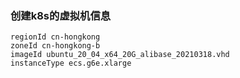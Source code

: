 ### 创建k8s的虚拟机信息
```
regionId cn-hongkong
zoneId cn-hongkong-b
imageId ubuntu_20_04_x64_20G_alibase_20210318.vhd
instanceType ecs.g6e.xlarge
```